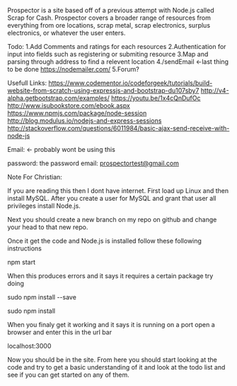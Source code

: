 Prospector is a site based off of a previous attempt with Node.js called Scrap for Cash.
Prospector covers a broader range of resources from everything from ore locations, scrap metal,
scrap electronics, surplus electronics, or whatever the user enters.

Todo:
1.Add Comments and ratings for each resources
2.Authentication for input into fields such as registering or submiting resource
3.Map and parsing through address to find a relevent location
4./sendEmail <-last thing to be done
https://nodemailer.com/
5.Forum?





Usefull Links:
https://www.codementor.io/codeforgeek/tutorials/build-website-from-scratch-using-expressjs-and-bootstrap-du107sby7
http://v4-alpha.getbootstrap.com/examples/
https://youtu.be/1x4cQnDufOc
http://www.isubookstore.com/ebook.aspx
https://www.npmjs.com/package/node-session
http://blog.modulus.io/nodejs-and-express-sessions
http://stackoverflow.com/questions/6011984/basic-ajax-send-receive-with-node-js

Email: <- probably wont be using this

password: the password
email: prospectortest@gmail.com


Note For Christian:

If you are reading this then I dont have internet. First load up Linux and then install MySQL.
After you create a user for MySQL and grant that user all privileges install Node.js. 

Next you should create a new branch on my repo on github and change your head to that new repo.

Once it get the code and Node.js is installed follow these following instructions

npm start 

When this produces errors and it says it requires a certain package try doing

sudo npm install --save

sudo npm install <Package Name>

When you finaly get it working and it says it is running on a port open a browser and enter this in the url bar

localhost:3000

Now you should be in the site. From here you should start looking at the code and try to get a basic understanding of it
and look at the todo list and see if you can get started on any of them.
